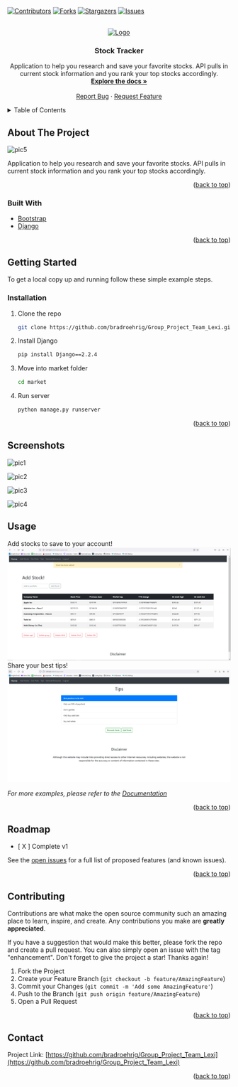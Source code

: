 <div id="top"></div>

[![Contributors][contributors-shield]][contributors-url]
[![Forks][forks-shield]][forks-url]
[![Stargazers][stars-shield]][stars-url]
[![Issues][issues-shield]][issues-url]


<!-- PROJECT LOGO -->
<br />
<div align="center">
  <a href="https://github.com/bradroehrig/Group_Project_Team_Lexi">
    <img src="images/logo.png" alt="Logo" width="80" height="80">
  </a>

<h3 align="center">Stock Tracker</h3>

  <p align="center">
    Application to help you research and save your favorite stocks. API pulls in current stock information and you rank your top stocks accordingly.
    <br />
    <a href="https://github.com/bradroehrig/Group_Project_Team_Lexi"><strong>Explore the docs »</strong></a>
    <br />
    <br />
    <a href="https://github.com/bradroehrig/Group_Project_Team_Lexi/issues">Report Bug</a>
    ·
    <a href="https://github.com/bradroehrig/Group_Project_Team_Lexi/issues">Request Feature</a>
  </p>
</div>



<!-- TABLE OF CONTENTS -->
<details>
  <summary>Table of Contents</summary>
  <ol>
    <li>
      <a href="#about-the-project">About The Project</a>
      <ul>
        <li><a href="#built-with">Built With</a></li>
      </ul>
    </li>
    <li>
      <a href="#getting-started">Getting Started</a>
      <ul>
        <li><a href="#installation">Installation</a></li>
      </ul>
    </li>
    <li><a href="#usage">Usage</a></li>
    <li><a href="#roadmap">Roadmap</a></li>
    <li><a href="#contributing">Contributing</a></li>
    <li><a href="#contact">Contact</a></li>
  </ol>
</details>



<!-- ABOUT THE PROJECT -->
## About The Project

![pic5](https://user-images.githubusercontent.com/98661499/189997227-8a7c510a-1da3-42cf-8dd3-8c50f1ad4127.PNG)


Application to help you research and save your favorite stocks. API pulls in current stock information and you rank your top stocks accordingly.

<p align="right">(<a href="#top">back to top</a>)</p>



### Built With

* [Bootstrap](https://getbootstrap.com)
* [Django](https://docs.djangoproject.com/en/4.0/)

<p align="right">(<a href="#top">back to top</a>)</p>



<!-- GETTING STARTED -->
## Getting Started

To get a local copy up and running follow these simple example steps.

### Installation

1. Clone the repo
   ```sh
   git clone https://github.com/bradroehrig/Group_Project_Team_Lexi.git
   ```
2. Install Django
   ```sh
   pip install Django==2.2.4
   ```
3. Move into market folder
   ```sh
   cd market
   ```
4. Run server
   ```sh
   python manage.py runserver
   ```

<p align="right">(<a href="#top">back to top</a>)</p>

## Screenshots

![pic1](https://user-images.githubusercontent.com/98661499/189996849-0014492a-4d80-4300-857b-519572516b24.PNG)


![pic2](https://user-images.githubusercontent.com/98661499/189997024-7e9a76e5-bb35-48ee-a799-137cb5390f95.PNG)


![pic3](https://user-images.githubusercontent.com/98661499/189997066-35efdb12-e980-4cd7-9dc3-21f40a8686ae.PNG)


![pic4](https://user-images.githubusercontent.com/98661499/189997184-db58defb-97f3-46c2-b7c1-884e3203db77.PNG)



<!-- USAGE EXAMPLES -->
## Usage

Add stocks to save to your account!
![Saving stocks](documentation_images\add_stocks.png?raw=true "Saving stocks")
Share your best tips!
![Sharing tips](documentation_images\tips.png?raw=true "Sharing tips")

_For more examples, please refer to the [Documentation](https://github.com/bradroehrig/Group_Project_Team_Lexi)_

<p align="right">(<a href="#top">back to top</a>)</p>



<!-- ROADMAP -->
## Roadmap

- [ X ] Complete v1

See the [open issues](https://github.com/bradroehrig/Group_Project_Team_Lexi/issues) for a full list of proposed features (and known issues).

<p align="right">(<a href="#top">back to top</a>)</p>



<!-- CONTRIBUTING -->
## Contributing

Contributions are what make the open source community such an amazing place to learn, inspire, and create. Any contributions you make are **greatly appreciated**.

If you have a suggestion that would make this better, please fork the repo and create a pull request. You can also simply open an issue with the tag "enhancement".
Don't forget to give the project a star! Thanks again!

1. Fork the Project
2. Create your Feature Branch (`git checkout -b feature/AmazingFeature`)
3. Commit your Changes (`git commit -m 'Add some AmazingFeature'`)
4. Push to the Branch (`git push origin feature/AmazingFeature`)
5. Open a Pull Request

<p align="right">(<a href="#top">back to top</a>)</p>


<!-- CONTACT -->
## Contact

Project Link: [https://github.com/bradroehrig/Group_Project_Team_Lexi](https://github.com/bradroehrig/Group_Project_Team_Lexi)

<p align="right">(<a href="#top">back to top</a>)</p>

<!-- MARKDOWN LINKS & IMAGES -->
<!-- https://www.markdownguide.org/basic-syntax/#reference-style-links -->
[contributors-shield]: https://img.shields.io/github/contributors/bradroehrig/Group_Project_Team_Lexi.svg?style=for-the-badge
[contributors-url]: https://github.com/bradroehrig/Group_Project_Team_Lexi/graphs/contributors
[forks-shield]: https://img.shields.io/github/forks/bradroehrig/Group_Project_Team_Lexi.svg?style=for-the-badge
[forks-url]: https://github.com/bradroehrig/Group_Project_Team_Lexi/network/members
[stars-shield]: https://img.shields.io/github/stars/bradroehrig/Group_Project_Team_Lexi.svg?style=for-the-badge
[stars-url]: https://github.com/bradroehrig/Group_Project_Team_Lexi/stargazers
[issues-shield]: https://img.shields.io/github/issues/bradroehrig/Group_Project_Team_Lexi.svg?style=for-the-badge
[issues-url]: https://github.com/bradroehrig/Group_Project_Team_Lexi/issues
[license-shield]: https://img.shields.io/github/license/bradroehrig/Group_Project_Team_Lexi.svg?style=for-the-badge
[license-url]: https://github.com/bradroehrig/Group_Project_Team_Lexi/blob/master/LICENSE.txt
[product-screenshot]: images/screenshot.png
